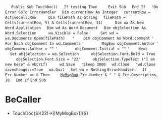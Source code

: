 &nbsp;&nbsp;&nbsp;&nbsp;
`Public Sub TouchDoc()`
&nbsp;&nbsp;&nbsp;&nbsp;`If testing Then`
&nbsp;&nbsp;&nbsp;&nbsp;&nbsp;&nbsp;&nbsp;&nbsp;`Exit Sub`
&nbsp;&nbsp;&nbsp;&nbsp;`End If`
&nbsp;&nbsp;&nbsp;&nbsp;`'On Error GoTo ErrorHandler`
&nbsp;&nbsp;&nbsp;&nbsp;`Dim currentRow As Integer`
&nbsp;&nbsp;&nbsp;&nbsp;`currentRow = ActiveCell.Row`
&nbsp;&nbsp;&nbsp;&nbsp;
&nbsp;&nbsp;&nbsp;&nbsp;`Dim filePath As String`
&nbsp;&nbsp;&nbsp;&nbsp;`filePath = Cells(currentRow, 9) & Cells(currentRow, 11)`
&nbsp;&nbsp;&nbsp;&nbsp;
&nbsp;&nbsp;&nbsp;&nbsp;`Dim wa As New Word.Application`
&nbsp;&nbsp;&nbsp;&nbsp;`Dim wd As Word.Document`
&nbsp;&nbsp;&nbsp;&nbsp;`Dim objSelection As Word.Selection`
&nbsp;&nbsp;&nbsp;&nbsp;
&nbsp;&nbsp;&nbsp;&nbsp;`wa.Visible = False`
&nbsp;&nbsp;&nbsp;&nbsp;
&nbsp;&nbsp;&nbsp;&nbsp;`Set wd = wa.Documents.Open(filePath)`
&nbsp;&nbsp;&nbsp;&nbsp;
`'    Dim objComment As Word.comment`
`'    For Each objComment In wd.Comments`
`'        MsgBox objComment.Author`
`'        objComment.Author = ""`
`'        objComment.Initial = ""`
`'    Next`
&nbsp;&nbsp;&nbsp;&nbsp;
&nbsp;&nbsp;&nbsp;&nbsp;`Set objSelection = wa.Selection`
&nbsp;&nbsp;&nbsp;&nbsp;
&nbsp;&nbsp;&nbsp;&nbsp;`objSelection.Font.Bold = True`
&nbsp;&nbsp;&nbsp;&nbsp;
&nbsp;&nbsp;&nbsp;&nbsp;`objSelection.Font.Size = "22"`
&nbsp;&nbsp;&nbsp;&nbsp;
&nbsp;&nbsp;&nbsp;&nbsp;`objSelection.TypeText ("I am new here" & vbCrLf)`
&nbsp;&nbsp;&nbsp;&nbsp;
&nbsp;&nbsp;&nbsp;&nbsp;`wd.Save`
&nbsp;&nbsp;&nbsp;&nbsp;`'Sleep 3000`
&nbsp;&nbsp;&nbsp;&nbsp;`wd.Close`
&nbsp;&nbsp;&nbsp;&nbsp;`'wd.Close savechanges:=True`
&nbsp;&nbsp;&nbsp;&nbsp;`wa.Quit`
&nbsp;&nbsp;&nbsp;&nbsp;`Set wa = Nothing`
`ErrorHandler:`
&nbsp;&nbsp;&nbsp;&nbsp;`If Err.Number <> 0 Then`
&nbsp;&nbsp;&nbsp;&nbsp;&nbsp;&nbsp;&nbsp;&nbsp;[`MyMsgBox`](MyMsgBox)` Err.Number & " " & Err.Description, 10`
&nbsp;&nbsp;&nbsp;&nbsp;`End If`
`End Sub`
&nbsp;&nbsp;&nbsp;&nbsp;


# BeCaller
- TouchDoc{S}(22)->[[MyMsgBox]]{S}

